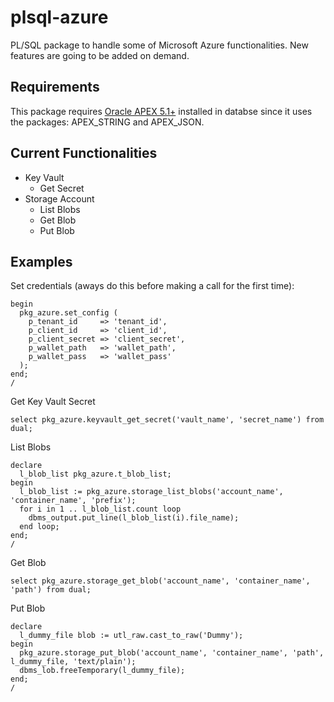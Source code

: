 # plsql-azure

PL/SQL package to handle some of Microsoft Azure functionalities. New features are going to be added on demand.

## Requirements

This package requires [Oracle APEX 5.1+](http://apex.oracle.com) installed in databse since it uses the packages: APEX_STRING and APEX_JSON.

## Current Functionalities

* Key Vault
  * Get Secret
* Storage Account
  * List Blobs
  * Get Blob
  * Put Blob

## Examples

Set credentials (aways do this before making a call for the first time):

    begin
      pkg_azure.set_config (
        p_tenant_id     => 'tenant_id',
        p_client_id     => 'client_id',
        p_client_secret => 'client_secret',
        p_wallet_path   => 'wallet_path',
        p_wallet_pass   => 'wallet_pass'
      );
    end;
    /

Get Key Vault Secret

    select pkg_azure.keyvault_get_secret('vault_name', 'secret_name') from dual;

List Blobs

    declare
      l_blob_list pkg_azure.t_blob_list;
    begin
      l_blob_list := pkg_azure.storage_list_blobs('account_name', 'container_name', 'prefix');
      for i in 1 .. l_blob_list.count loop
        dbms_output.put_line(l_blob_list(i).file_name);
      end loop;
    end;
    /

Get Blob

    select pkg_azure.storage_get_blob('account_name', 'container_name', 'path') from dual;

Put Blob

    declare
      l_dummy_file blob := utl_raw.cast_to_raw('Dummy');
    begin
      pkg_azure.storage_put_blob('account_name', 'container_name', 'path', l_dummy_file, 'text/plain');
      dbms_lob.freeTemporary(l_dummy_file);
    end;
    /

